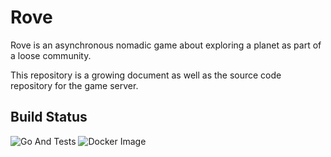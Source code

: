 Rove
====

Rove is an asynchronous nomadic game about exploring a planet as part of a loose community.

This repository is a growing document as well as the source code repository for the game server.

Build Status
------------
![Go And Tests](https://github.com/mdiluz/rove/workflows/Go%20And%20Tests/badge.svg) ![Docker Image](https://github.com/mdiluz/rove/workflows/Docker%20Image/badge.svg)

